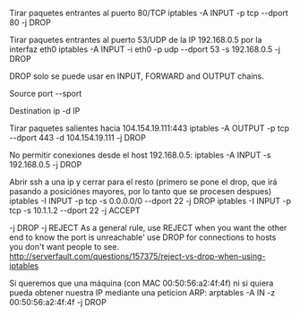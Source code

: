 Tirar paquetes entrantes al puerto 80/TCP
iptables -A INPUT -p tcp --dport 80 -j DROP

Tirar paquetes entrantes al puerto 53/UDP de la IP 192.168.0.5 por la interfaz eth0
iptables -A INPUT -i eth0 -p udp --dport 53 -s 192.168.0.5 -j DROP

DROP solo se puede usar en INPUT, FORWARD and OUTPUT chains.



Source port
--sport

Destination ip
-d IP

Tirar paquetes salientes hacia 104.154.19.111:443
iptables -A OUTPUT -p tcp --dport 443 -d 104.154.19.111 -j DROP


No permitir conexiones desde el host 192.168.0.5:
iptables -A INPUT -s 192.168.0.5 -j DROP


Abrir ssh a una ip y cerrar para el resto (primero se pone el drop, que irá pasando a posiciónes mayores, por lo tanto que se procesen despues)
iptables -I INPUT -p tcp -s 0.0.0.0/0 --dport 22 -j DROP
iptables -I INPUT -p tcp -s 10.1.1.2 --dport 22 -j ACCEPT




-j DROP
-j REJECT
As a general rule, use REJECT when you want the other end to know the port is unreachable' use DROP for connections to hosts you don't want people to see.
http://serverfault.com/questions/157375/reject-vs-drop-when-using-iptables


Si queremos que una máquina (con MAC 00:50:56:a2:4f:4f) ni si quiera pueda obtener nuestra IP mediante una peticion ARP:
arptables -A IN -z 00:50:56:a2:4f:4f -j DROP
